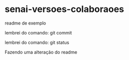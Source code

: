 # senai-versoes-colaboraoes

readme de exemplo


lembrei do comando: git commit

lembrei do comando: git status

Fazendo uma alteração do readme
